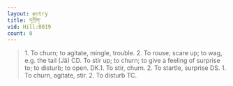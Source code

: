 ```yaml
---
layout: entry
title: དཀྲོག་
vid: Hill:0019
count: 0
---
```

> 1\. To churn; to agitate, mingle, trouble\. 2\. To rouse; scare up; to wag, e\.g\. the tail (Jä) CD\. To stir up; to churn; to give a feeling of surprise to; to disturb; to open\. DK\.1\. To stir, churn\. 2\. To startle, surprise DS\. 1\. To churn, agitate, stir\. 2\. To disturb TC\.



